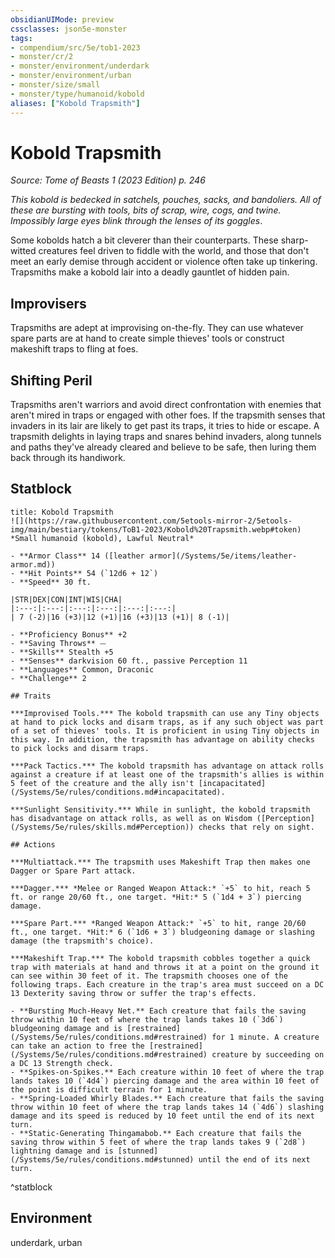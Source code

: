 ```yaml
---
obsidianUIMode: preview
cssclasses: json5e-monster
tags:
- compendium/src/5e/tob1-2023
- monster/cr/2
- monster/environment/underdark
- monster/environment/urban
- monster/size/small
- monster/type/humanoid/kobold
aliases: ["Kobold Trapsmith"]
---
```

# Kobold Trapsmith
*Source: Tome of Beasts 1 (2023 Edition) p. 246*  

*This kobold is bedecked in satchels, pouches, sacks, and bandoliers. All of these are bursting with tools, bits of scrap, wire, cogs, and twine. Impossibly large eyes blink through the lenses of its goggles*.

Some kobolds hatch a bit cleverer than their counterparts. These sharp-witted creatures feel driven to fiddle with the world, and those that don't meet an early demise through accident or violence often take up tinkering. Trapsmiths make a kobold lair into a deadly gauntlet of hidden pain.

## Improvisers

Trapsmiths are adept at improvising on-the-fly. They can use whatever spare parts are at hand to create simple thieves' tools or construct makeshift traps to fling at foes.

## Shifting Peril

Trapsmiths aren't warriors and avoid direct confrontation with enemies that aren't mired in traps or engaged with other foes. If the trapsmith senses that invaders in its lair are likely to get past its traps, it tries to hide or escape. A trapsmith delights in laying traps and snares behind invaders, along tunnels and paths they've already cleared and believe to be safe, then luring them back through its handiwork.

## Statblock

```ad-statblock
title: Kobold Trapsmith
![](https://raw.githubusercontent.com/5etools-mirror-2/5etools-img/main/bestiary/tokens/ToB1-2023/Kobold%20Trapsmith.webp#token)
*Small humanoid (kobold), Lawful Neutral*

- **Armor Class** 14 ([leather armor](/Systems/5e/items/leather-armor.md))
- **Hit Points** 54 (`12d6 + 12`)
- **Speed** 30 ft.

|STR|DEX|CON|INT|WIS|CHA|
|:---:|:---:|:---:|:---:|:---:|:---:|
| 7 (-2)|16 (+3)|12 (+1)|16 (+3)|13 (+1)| 8 (-1)|

- **Proficiency Bonus** +2
- **Saving Throws** ⏤
- **Skills** Stealth +5
- **Senses** darkvision 60 ft., passive Perception 11
- **Languages** Common, Draconic
- **Challenge** 2

## Traits

***Improvised Tools.*** The kobold trapsmith can use any Tiny objects at hand to pick locks and disarm traps, as if any such object was part of a set of thieves' tools. It is proficient in using Tiny objects in this way. In addition, the trapsmith has advantage on ability checks to pick locks and disarm traps.

***Pack Tactics.*** The kobold trapsmith has advantage on attack rolls against a creature if at least one of the trapsmith's allies is within 5 feet of the creature and the ally isn't [incapacitated](/Systems/5e/rules/conditions.md#incapacitated).

***Sunlight Sensitivity.*** While in sunlight, the kobold trapsmith has disadvantage on attack rolls, as well as on Wisdom ([Perception](/Systems/5e/rules/skills.md#Perception)) checks that rely on sight.

## Actions

***Multiattack.*** The trapsmith uses Makeshift Trap then makes one Dagger or Spare Part attack.

***Dagger.*** *Melee or Ranged Weapon Attack:* `+5` to hit, reach 5 ft. or range 20/60 ft., one target. *Hit:* 5 (`1d4 + 3`) piercing damage.

***Spare Part.*** *Ranged Weapon Attack:* `+5` to hit, range 20/60 ft., one target. *Hit:* 6 (`1d6 + 3`) bludgeoning damage or slashing damage (the trapsmith's choice).

***Makeshift Trap.*** The kobold trapsmith cobbles together a quick trap with materials at hand and throws it at a point on the ground it can see within 30 feet of it. The trapsmith chooses one of the following traps. Each creature in the trap's area must succeed on a DC 13 Dexterity saving throw or suffer the trap's effects.

- **Bursting Much-Heavy Net.** Each creature that fails the saving throw within 10 feet of where the trap lands takes 10 (`3d6`) bludgeoning damage and is [restrained](/Systems/5e/rules/conditions.md#restrained) for 1 minute. A creature can take an action to free the [restrained](/Systems/5e/rules/conditions.md#restrained) creature by succeeding on a DC 13 Strength check.  
- **Spikes-on-Spikes.** Each creature within 10 feet of where the trap lands takes 10 (`4d4`) piercing damage and the area within 10 feet of the point is difficult terrain for 1 minute.  
- **Spring-Loaded Whirly Blades.** Each creature that fails the saving throw within 10 feet of where the trap lands takes 14 (`4d6`) slashing damage and its speed is reduced by 10 feet until the end of its next turn.  
- **Static-Generating Thingamabob.** Each creature that fails the saving throw within 5 feet of where the trap lands takes 9 (`2d8`) lightning damage and is [stunned](/Systems/5e/rules/conditions.md#stunned) until the end of its next turn.  
```
^statblock

## Environment

underdark, urban